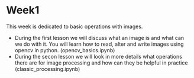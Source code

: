 # Week1

This week is dedicated to basic operations with images.
* During the first lesson we will discuss what an image is
and what can we do with it. You will learn how to read, alter
and write images using opencv in python. (opencv_basics.ipynb)
* During the secon lesson we will look in more details what
operations there are for image processing and how can they be
helpful in practice (classic_processing.ipynb)
